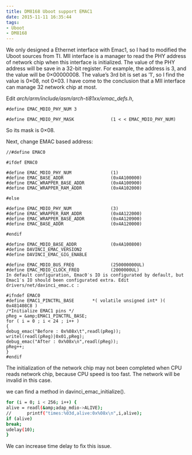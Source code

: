 ```yaml
---
title: DM8168 Uboot support EMAC1
date: 2015-11-11 16:35:44
tags:
- Uboot
- DM8168
---
```

We only designed a Ethernet interface with Emac1, so I had to modified the Uboot sources from TI.
MII interface is a manager to read the PHY address of network chip when this interface is initialized. The value of the PHY address will be save in a 32-bit register. For example, the address is 3, and the value will be 0×00000008.  The value’s 3rd bit is set as ’1′, so I find the value is 0×08, not 0×03. I have come to the conclusion that a MII interface can manage 32 network chip at most.

Edit *arch/arm/include/asm/arch-ti81xx/emac_defs.h*,
```
#define EMAC_MDIO_PHY_NUM 3

#define EMAC_MDIO_PHY_MASK              (1 < < EMAC_MDIO_PHY_NUM)
 ```
So its mask is 0×08.

Next, change EMAC based address:
```
//#define EMAC0

#ifdef EMAC0

#define EMAC_MDIO_PHY_NUM               (1)
#define EMAC_BASE_ADDR                  (0x4A100000)
#define EMAC_WRAPPER_BASE_ADDR          (0x4A100900)
#define EMAC_WRAPPER_RAM_ADDR           (0x4A102000)

#else

#define EMAC_MDIO_PHY_NUM               (3)
#define EMAC_WRAPPER_RAM_ADDR           (0x4A122000)
#define EMAC_WRAPPER_BASE_ADDR          (0x4A120900)
#define EMAC_BASE_ADDR                  (0x4A120000)

#endif

#define EMAC_MDIO_BASE_ADDR             (0x4A100800)
#define DAVINCI_EMAC_VERSION2
#define DAVINCI_EMAC_GIG_ENABLE

#define EMAC_MDIO_BUS_FREQ              (250000000UL)
#define EMAC_MDIO_CLOCK_FREQ            (2000000UL)
In default configuration, Emac0′s IO is configurated by default, but Emac1′s IO should been configurated extra. Edit drivers/net/davinci_emac.c :

#ifndef EMAC0
#define EMAC1_PINCTRL_BASE       *( volatile unsigned int* )( 0x481408C8 )
/*Initialize EMAC1 pins */
pReg = &amp;EMAC1_PINCTRL_BASE;
for ( i = 0 ; i < 24 ; i++ )
{
debug_emac("Before : 0x%08x\t",readl(pReg));
writel(readl(pReg)|0x01,pReg);
debug_emac("After : 0x%08x\n",readl(pReg));
pReg++;
}
#endif
```
The initialization of the network chip may not been completed  when CPU reads network chip, because CPU speed is too fast. The network will be invalid  in this case.

we can find a method in davinci_emac_initialize().
```bash
for (i = 0; i < 256; i++) {
alive = readl(&amp;adap_mdio->ALIVE);
//      printf("times:%03d,alive:0x%08x\n",i,alive);
if (alive)
break;
udelay(10);
}
```
We can increase time delay to fix this issue.